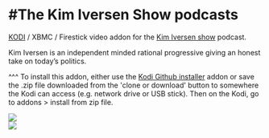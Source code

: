 #The Kim Iversen Show podcasts<br>
=============================

<a href="www.kodi.tv">KODI</a> / XBMC / Firestick video addon for the <a href="https://kimiversen.com">Kim Iversen show</a> podcast.<br>

Kim Iversen is an independent minded rational progressive giving an honest take on today’s politics.<br>

^^^ To install this addon, either use the <a href="https://www.tvaddons.co/github-browser-kodi/">Kodi Github installer</a> addon or save the .zip file downloaded from the 'clone or download' button to somewhere the Kodi can access (e.g. network drive or USB stick). Then on the Kodi, go to addons > install from zip file.<br>

<a href="https://kimiversen.com/"><img src="https://pbcdn1.podbean.com/imglogo/ep-logo/pbblog4541467/Untitled-1.jpg">
<br><a href="http://www.kodi.tv"><img src="https://kodi.tv/sites/default/files/page/field_image/about--devices.jpg">
